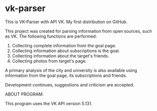 # vk-parser
This is VK-Parser with API VK. My first distribution on GitHub. 

This project was created for parsing information from open sources, such as VK.
The following functions are performed:
1. Collecting complete information from the goal page.
2. Collecting information about subscriptions is the goal.
3. Collecting information about the target's friends.
4. Collecting photos from target's page.

A primary analysis of the city and university is also available using information from the goal page, its subscriptions and friends.

Development continues, suggestions and criticism are accepted.

ABOUT PROGRAM:

This program uses the VK API version 5.131. 
